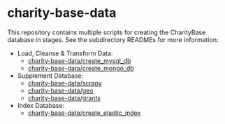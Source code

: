 # charity-base-data

This repository contains multiple scripts for creating the CharityBase database in stages.  See the subdirectory READMEs for more information:

* Load, Cleanse & Transform Data:
  * [charity-base-data/create_mysql_db](create_mysql_db)
  * [charity-base-data/create_mongo_db](create_mongo_db)
* Supplement Database:
  * [charity-base-data/scrapy](scrapy)
  * [charity-base-data/geo](geo)
  * [charity-base-data/grants](grants)
* Index Database:
  * [charity-base-data/create_elastic_index](create_elastic_index)
